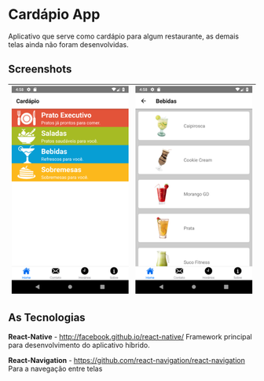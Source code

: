 # Cardápio App
Aplicativo que serve como cardápio para algum restaurante, as demais telas ainda não foram desenvolvidas.

## Screenshots
| <img src="src/assets/screenshots/screenshot.png" width="300">  |  <img src="src/assets/screenshots/screenshot2.png" width="300"> |
|---|---|

## As Tecnologias
**React-Native** - http://facebook.github.io/react-native/
Framework principal para desenvolvimento do aplicativo híbrido.

**React-Navigation** - https://github.com/react-navigation/react-navigation
Para a navegação entre telas
